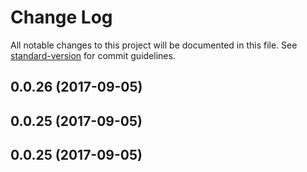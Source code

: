# Change Log

All notable changes to this project will be documented in this file.
See [standard-version](https://github.com/conventional-changelog/standard-version) for commit guidelines.

<a name="0.0.26"></a>
## 0.0.26 (2017-09-05)



<a name="0.0.25"></a>
## 0.0.25 (2017-09-05)




<a name="0.0.25"></a>
## 0.0.25 (2017-09-05)

